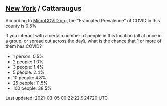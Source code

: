 
## [New York](/united-states/new-york) / Cattaraugus

According to [MicroCOVID.org](http://microcovid.org),
the "Estimated Prevalence" of COVID in this county is 0.5%

If you interact with a certain number of people in this location
(all at once in a group, or spread out across the day), what is the chance that
1 or more of them has COVID?

- 1 person: 0.5%
- 2 people: 1.0%
- 3 people: 1.4%
- 5 people: 2.4%
- 10 people: 4.8%
- 25 people: 11.5%
- 100 people: 38.5%

Last updated: 2021-03-05 00:22:22.924720 UTC
